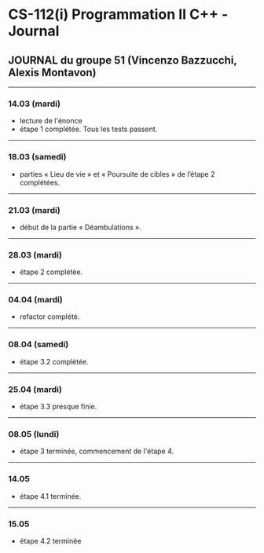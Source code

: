 # CS-112(i) Programmation II C++ - Journal

## JOURNAL du groupe 51 (Vincenzo Bazzucchi, Alexis Montavon)

*************************************************
### 14.03 (mardi)

- lecture de l'énonce
- étape 1 complétée. Tous les tests passent.

*************************************************
### 18.03 (samedi)

- parties « Lieu de vie » et « Poursuite de cibles » de l’étape 2 complétées.

*************************************************
### 21.03 (mardi)

- début de la partie « Déambulations ».

*************************************************
### 28.03 (mardi)

- étape 2 complétée.

*************************************************
### 04.04 (mardi)

- refactor complété.

*************************************************
### 08.04 (samedi)

- étape 3.2 complétée.

*************************************************
### 25.04 (mardi)

- étape 3.3 presque finie.

*************************************************
### 08.05 (lundi)

- étape 3 terminée, commencement de l'étape 4.

*************************************************
### 14.05
 - étape 4.1 terminée.

*************************************************
### 15.05
 - étape 4.2 terminée
